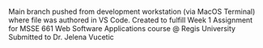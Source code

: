 Main branch pushed from development workstation (via MacOS Terminal) where file was authored in VS Code.
Created to fulfill Week 1 Assignment for MSSE 661 Web Software Applications course @ Regis University
Submitted to Dr. Jelena Vucetic
